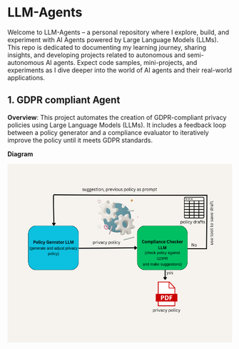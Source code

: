 # LLM-Agents

Welcome to LLM-Agents – a personal repository where I explore, build, and experiment with AI Agents powered by Large Language Models (LLMs).
This repo is dedicated to documenting my learning journey, sharing insights, and developing projects related to autonomous and semi-autonomous AI agents. Expect code samples, mini-projects, and experiments as I dive deeper into the world of AI agents and their real-world applications.

## 1. GDPR compliant Agent
**Overview**: This project automates the creation of GDPR-compliant privacy policies using Large Language Models (LLMs). It includes a feedback loop between a policy generator and a compliance evaluator to iteratively improve the policy until it meets GDPR standards.

**Diagram**<br>

<img src="https://raw.githubusercontent.com/fahimabrar/LLM-Agents/refs/heads/main/GDPR%20Complient%20Agent/Simple%20Flowchart%20Infographic%20Graph.png" alt="description" width="600" height="400">

   
